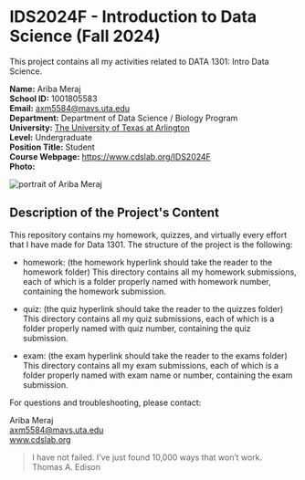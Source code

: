 # IDS2024F - Introduction to Data Science (Fall 2024)
This project contains all my activities related to DATA 1301: Intro Data Science.

**Name:** Ariba Meraj  
**School ID:** 1001805583  
**Email:** axm5584@mavs.uta.edu  
**Department:** Department of Data Science / Biology Program  
**University:** [The University of Texas at Arlington](https://www.uta.edu)  
**Level:** Undergraduate  
**Position Title:** Student  
**Course Webpage:** https://www.cdslab.org/IDS2024F  
**Photo:** 

![portrait of Ariba Meraj](https://media.licdn.com/dms/image/D5603AQHFcFPqh5HMoA/profile-displayphoto-shrink_400_400/0/1675131590133?e=2147483647&v=beta&t=_CIRN0zYtW0kkJAsz58p-uQ4evwB0Q1qrN1LZuaQ5qs)

## Description of the Project's Content

This repository contains my homework, quizzes, and virtually every effort that I have made for Data 1301. The structure of the project is the following:

+   homework: (the homework hyperlink should take the reader to the homework folder)
    This directory contains all my homework submissions, each of which is a folder properly named with homework number, containing the homework submission.

+   quiz: (the quiz hyperlink should take the reader to the quizzes folder)
    This directory contains all my quiz submissions, each of which is a folder properly named with quiz number, containing the quiz submission.

+   exam: (the exam hyperlink should take the reader to the exams folder)
    This directory contains all my exam submissions, each of which is a folder properly named with exam name or number, containing the exam submission.

For questions and troubleshooting, please contact:

Ariba Meraj  
axm5584@mavs.uta.edu  
www.cdslab.org

  >  I have not failed. I’ve just found 10,000 ways that won’t work.  
  >  Thomas A. Edison
